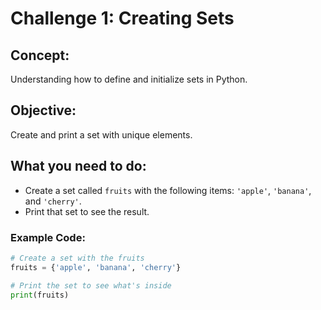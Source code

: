 # Challenge 1: Creating Sets
## Concept:
Understanding how to define and initialize sets in Python.

## Objective:
Create and print a set with unique elements.
## What you need to do:
- Create a set called `fruits` with the following items: `'apple'`, `'banana'`, and `'cherry'`.
- Print that set to see the result.

### Example Code:

```python
# Create a set with the fruits
fruits = {'apple', 'banana', 'cherry'}

# Print the set to see what's inside
print(fruits)
